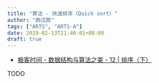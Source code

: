```yaml
---
title: "算法 - 快速排序（Quick sort）"
author: "颇忒脱"
tags: ["ARTS", "ARTS-A"]
date: 2019-02-13T21:40:01+08:00
draft: true
---
```


<!--more-->

* [极客时间 - 数据结构与算法之美 - 12 | 排序（下）][1]

TODO

[1]: https://time.geekbang.org/column/article/41913
